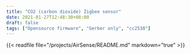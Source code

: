 ```yaml
---
title: "CO2 (carbon dioxide) Zigbee sensor"
date: 2021-01-27T12:48:30+08:00
draft: false
tags: ["Opensource firmware", "Gerber only", "cc2530"]
---
```

{{< readfile file="/projects/AirSense/README.md" markdown="true" >}}


